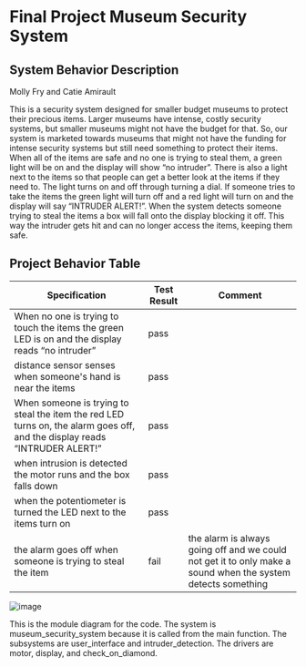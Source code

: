 # Final Project Museum Security System 

## System Behavior Description 
Molly Fry and Catie Amirault                                                                                                                                       

This is a security system designed for smaller budget museums to protect their precious items. Larger museums have intense, costly security systems, but smaller museums might not have the budget for that. So, our system is marketed towards museums that might not have the funding for intense security systems but still need something to protect their items. When all of the items are safe and no one is trying to steal them, a green light will be on and the display will show “no intruder”. There is also a light next to the items so that people can get a better look at the items if they need to. The light turns on and off through turning a dial. If someone tries to take the items the green light will turn off and a red light will turn on and the display will say “INTRUDER ALERT!”. When the system detects someone trying to steal the items a box will fall onto the display blocking it off. This way the intruder gets hit and can no longer access the items, keeping them safe.


## Project Behavior Table 

|Specification                                                                            |        Test Result          |         Comment
|------------------|-----------------------------|----------------------
| When no one is trying to touch the items the green LED is on and the display reads “no intruder”|         pass    |         
| distance sensor senses when someone's hand is near the items |         pass  |       
| When someone is trying to steal the item the red LED turns on, the alarm goes off, and the display reads “INTRUDER ALERT!”    | pass|                                                                      
| when intrusion is detected the motor runs and the box falls down | pass | 
| when the potentiometer is turned the LED next to the items turn on              | pass | 
| the alarm goes off when someone is trying to steal the item | fail | the alarm is always going off and we could not get it to only make a sound when the system detects something 

![image](https://github.com/user-attachments/assets/fa53f9bf-c518-4796-b5dc-363100e484fe)

This is the module diagram for the code. The system is museum_security_system because it is called from the main function. The subsystems are user_interface and intruder_detection. The drivers are motor, display, and check_on_diamond. 
